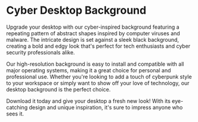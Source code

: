 <!--font:Poppins-->

# Cyber Desktop Background

Upgrade your desktop with our cyber-inspired background featuring a repeating pattern of abstract shapes inspired by computer viruses and malware. The intricate design is set against a sleek black background, creating a bold and edgy look that's perfect for tech enthusiasts and cyber security professionals alike.

Our high-resolution background is easy to install and compatible with all major operating systems, making it a great choice for personal and professional use. Whether you're looking to add a touch of cyberpunk style to your workspace or simply want to show off your love of technology, our desktop background is the perfect choice.

Download it today and give your desktop a fresh new look! With its eye-catching design and unique inspiration, it's sure to impress anyone who sees it.

<!--

Write me markdown content of website with wallpaper:

"A wallpaper with a repeating pattern of abstract shapes inspired by computer viruses and malware, set against a black background."

The header of the page should not be copy of the text but rather a real content of the website which is using this wallpaper.


---


# Malware-Inspired Wallpaper

Decorate your desktop with our unique wallpaper featuring a repeating pattern of abstract shapes inspired by computer viruses and malware. The intricate design is set against a sleek black background, creating a bold and edgy look that's perfect for tech enthusiasts and cyber security professionals alike.

Our wallpaper is available in high resolution to ensure that every detail of the design is crisp and clear. It's easy to install and compatible with all major operating systems, making it a great choice for personal and professional use.

Whether you're looking to add a touch of cyberpunk style to your workspace or simply want to show off your love of technology, our malware-inspired wallpaper is the perfect choice. Download it today and give your desktop a fresh new look!


---


Heading should not include word "wallpaper". The website should not be about the wallpaper itself, wallpaper is just a related background, rewrite whole content.


---


# Cyber-Inspired Desktop Background

Add a touch of tech-inspired style to your desktop with our unique background featuring a repeating pattern of abstract shapes inspired by computer viruses and malware. The intricate design is set against a sleek black background, creating a bold and edgy look that's perfect for tech enthusiasts and cyber security professionals alike.

Our high-resolution background is easy to install and compatible with all major operating systems, making it a great choice for personal and professional use. Whether you're looking to add a touch of cyberpunk style to your workspace or simply want to show off your love of technology, our cyber-inspired desktop background is the perfect choice.

Download our background today and give your desktop a fresh new look! With its eye-catching design and unique inspiration, it's sure to impress anyone who sees it.


---


Heading is too long, rewrite whole content.


---


# Cyber-Inspired Background for Your Desktop

Upgrade your desktop with our unique background featuring a repeating pattern of abstract shapes inspired by computer viruses and malware. The intricate design is set against a sleek black background, creating a bold and edgy look that's perfect for tech enthusiasts and cyber security professionals alike.

Our high-resolution background is easy to install and compatible with all major operating systems, making it a great choice for personal and professional use. Whether you're looking to add a touch of cyberpunk style to your workspace or simply want to show off your love of technology, our cyber-inspired desktop background is the perfect choice.

Download our background today and give your desktop a fresh new look! With its eye-catching design and unique inspiration, it's sure to impress anyone who sees it.


---


Heading is too long, rewrite whole content.


---


# Cyber-Inspired Desktop Background

Upgrade your desktop with our cyber-inspired background featuring a repeating pattern of abstract shapes inspired by computer viruses and malware. The intricate design is set against a sleek black background, creating a bold and edgy look that's perfect for tech enthusiasts and cyber security professionals alike.

Our high-resolution background is easy to install and compatible with all major operating systems, making it a great choice for personal and professional use. Whether you're looking to add a touch of cyberpunk style to your workspace or simply want to show off your love of technology, our desktop background is the perfect choice.

Download it today and give your desktop a fresh new look! With its eye-catching design and unique inspiration, it's sure to impress anyone who sees it.


---


Write me a Google font which is best fitting for the website.

Pick from the list:
- Lobster
- Alegreya
- Open Sans
- Lato
- Futura
- Playfair Display
- Exo 2
- IBM Plex Sans
- Barlow Condensed
- Poppins
- Roboto
- Montserrat
- Dancing Script
- Inter
- Orbitron
- Raleway
- Great Vibes


Write just the font name nothing else.


---


Poppins

-->
